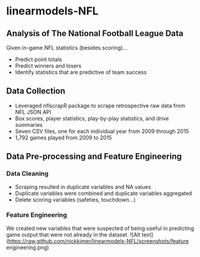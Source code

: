 # linearmodels-NFL

## Analysis of The National Football League Data
Given in-game NFL statistics (besides scoring)...
* Predict point totals
* Predict winners and losers
* Identify statistics that are predictive of team success 

## Data Collection
* Leveraged nflscrapR package to scrape retrospective raw data from NFL JSON API
* Box scores, player statistics, play-by-play statistics, and drive summaries
* Seven CSV files, one for each individual year from 2009 through 2015
* 1,792 games played from 2009 to 2015

## Data Pre-processing and Feature Engineering
### Data Cleaning
* Scraping resulted in duplicate variables and NA values
* Duplicate variables were combined and duplicate variables aggregated
* Delete scoring variables (safeties, touchdown…)

### Feature Engineering
We created new variables that were suspected of being useful in predicting game output that were not already in the dataset.
![Alt text](https://raw.github.com/nickkimer/linearmodels-NFL/screenshots/feature engineering.png)

